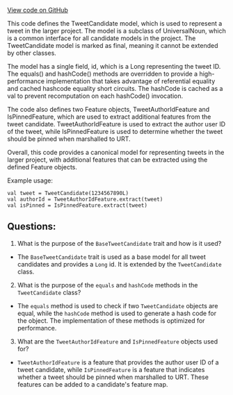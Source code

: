[View code on GitHub](https://github.com/misbahsy/the-algorithm/product-mixer/component-library/src/main/scala/com/twitter/product_mixer/component_library/model/candidate/TweetCandidate.scala)

This code defines the TweetCandidate model, which is used to represent a tweet in the larger project. The model is a subclass of UniversalNoun, which is a common interface for all candidate models in the project. The TweetCandidate model is marked as final, meaning it cannot be extended by other classes. 

The model has a single field, id, which is a Long representing the tweet ID. The equals() and hashCode() methods are overridden to provide a high-performance implementation that takes advantage of referential equality and cached hashcode equality short circuits. The hashCode is cached as a val to prevent recomputation on each hashCode() invocation. 

The code also defines two Feature objects, TweetAuthorIdFeature and IsPinnedFeature, which are used to extract additional features from the tweet candidate. TweetAuthorIdFeature is used to extract the author user ID of the tweet, while IsPinnedFeature is used to determine whether the tweet should be pinned when marshalled to URT. 

Overall, this code provides a canonical model for representing tweets in the larger project, with additional features that can be extracted using the defined Feature objects. 

Example usage:

```
val tweet = TweetCandidate(1234567890L)
val authorId = TweetAuthorIdFeature.extract(tweet)
val isPinned = IsPinnedFeature.extract(tweet)
```
## Questions: 
 1. What is the purpose of the `BaseTweetCandidate` trait and how is it used?
- The `BaseTweetCandidate` trait is used as a base model for all tweet candidates and provides a `Long` id. It is extended by the `TweetCandidate` class.
2. What is the purpose of the `equals` and `hashCode` methods in the `TweetCandidate` class?
- The `equals` method is used to check if two `TweetCandidate` objects are equal, while the `hashCode` method is used to generate a hash code for the object. The implementation of these methods is optimized for performance.
3. What are the `TweetAuthorIdFeature` and `IsPinnedFeature` objects used for?
- `TweetAuthorIdFeature` is a feature that provides the author user ID of a tweet candidate, while `IsPinnedFeature` is a feature that indicates whether a tweet should be pinned when marshalled to URT. These features can be added to a candidate's feature map.